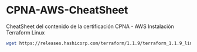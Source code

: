 # CPNA-AWS-CheatSheet
CheatSheet del contenido de la certificación CPNA - AWS
Instalación Terraform Linux
```bash
wget https://releases.hashicorp.com/terraform/1.1.9/terraform_1.1.9_linux_amd64.zip
```